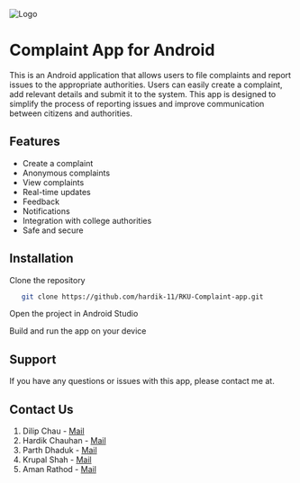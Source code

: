 
![Logo](https://github.com/hardik-11/RKU-Complaint-app/blob/master/app/src/main/res/drawable/complaint%20logo.png?raw=true)


# Complaint App for Android

This is an Android application that allows users to file complaints and report issues to the appropriate authorities. Users can easily create a complaint, add relevant details and submit it to the system. This app is designed to simplify the process of reporting issues and improve communication between citizens and authorities.

## Features

- Create a complaint
- Anonymous complaints
- View complaints
- Real-time updates
- Feedback
- Notifications
- Integration with college authorities
- Safe and secure

## Installation

Clone the repository

```bash
   git clone https://github.com/hardik-11/RKU-Complaint-app.git
```
    
Open the project in Android Studio

Build and run the app on your device

## Support

If you have any questions or issues with this app, please contact me at.

## Contact Us
1) Dilip Chau - [Mail](mailto:dchau383@rku.ac.in)
2) Hardik Chauhan - [Mail](mailto:hchauhan439@rku.ac.in)
3) Parth Dhaduk - [Mail](mailto:pdhaduk429@rku.ac.in)
4) Krupal Shah - [Mail](mailto:kshah682@rku.ac.in)
5) Aman Rathod - [Mail](mailto:arathod633@rku.ac.in)
